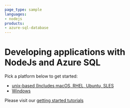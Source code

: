 ```yaml
---
page_type: sample
languages:
- nodejs
products:
- azure-sql-database	
---
```


# Developing applications with NodeJs and Azure SQL

Pick a platform below to get started:
* [unix-based (Includes macOS, RHEL, Ubuntu, SLES](https://github.com/Microsoft/sql-server-samples/tree/master/samples/tutorials/AzureSqlGettingStartedSamples/nodejs/Unix-based)
* [Windows](https://github.com/Microsoft/sql-server-samples/tree/master/samples/tutorials/AzureSqlGettingStartedSamples/nodejs/Windows)

Please visit our [getting started tutorials](https://www.microsoft.com/en-us/sql-server/developer-get-started/)
